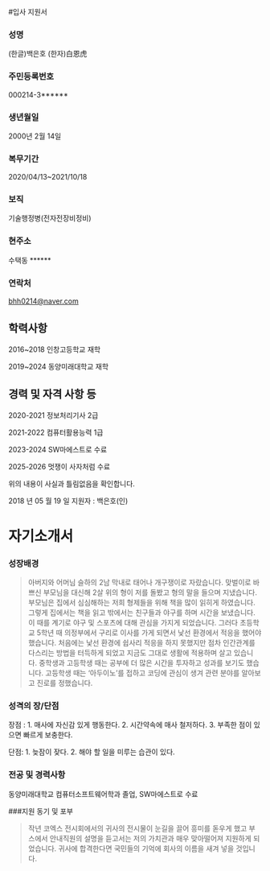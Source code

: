 #입사 지원서
### 성명

(한글)백은호 (한자)白恩虎

### 주민등록번호

000214-3******

### 생년월일

2000년 2월 14일

### 복무기간

2020/04/13~2021/10/18

### 보직

기술행정병(전자전장비정비)

### 현주소

수택동 ******

### 연락처
 bhh0214@naver.com

## 학력사항

2016~2018  인창고등학교 재학

2019~2024  동양미래대학교 재학

## 경력 및 자격 사항 등

2020-2021  정보처리기사 2급

2021-2022  컴퓨터활용능력 1급

2023-2024  SW마에스트로 수료

2025-2026  멋쟁이 사자처럼 수료


위의 내용이 사실과 틀림없음을 확인합니다.

2018 년  05 월  19 일 지원자 :  백은호(인)


# 자기소개서

### 성장배경

>아버지와 어머님 슬하의 2남 막내로 태어나 개구쟁이로 자랐습니다. 맞벌이로 바쁘신 부모님을 대신해 2살 위의 형이 저를 돌봤고 형의 말을 들으며 지냈습니다. 부모님은 집에서 심심해하는 저희 형제들을 위해 책을 많이 읽히게 하였습니다. 그렇게 집에서는 책을 읽고 밖에서는 친구들과 야구를 하며 시간을 보냈습니다. 이 때를 계기로 야구 및 스포츠에 대해 관심을 가지게 되었습니다. 그러다 초등학교 5학년 때 의정부에서 구리로 이사를 가게 되면서 낯선 환경에서 적응을 했어야 했습니다. 처음에는 낯선 환경에 쉽사리 적응을 하지 못했지만 점차 인간관계를 다스리는 방법을 터득하게 되었고 지금도 그대로 생활에 적용하며 살고 있습니다. 중학생과 고등학생 때는 공부에 더 많은 시간을 투자하고 성과를 보기도 했습니다. 고등학생 때는 ‘아두이노’를 접하고 코딩에 관심이 생겨 관련 분야를 알아보고 진로를 정했습니다. 

###  성격의 장/단점

장점 : 1. 매사에 자신감 있게 행동한다. 
      2. 시간약속에 매사 철저하다.
      3. 부족한 점이 있으면 빠르게 보충한다.

단점: 1. 늦잠이 잦다.
     2. 해야 할 일을 미루는 습관이 있다.


### 전공 및 경력사항
동양미래대학교 컴퓨터소프트웨어학과 졸업, SW마에스트로 수료 

###지원 동기 및 포부

 >작년 코엑스 전시회에서의 귀사의 전시물이 눈길을 끌어 흥미를 돋우게 했고 부스에서 안내직원의 설명을 듣고서는 저의 가치관과 매우 맞아떨어져 지원하게 되었습니다. 귀사에 합격한다면 국민들의 기억에 회사의 이름을 새겨 넣을 것입니다.
